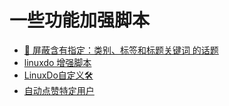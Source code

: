 # 一些功能加强脚本

- [🚫 屏蔽含有指定：类别、标签和标题关键词 的话题](https://linux.do/t/topic/179428/)
- [linuxdo 增强脚本](https://linux.do/t/topic/186240)
- [LinuxDo自定义🛠️](https://greasyfork.org/zh-CN/scripts/499029-linuxdo%E8%87%AA%E5%AE%9A%E4%B9%89)
- [自动点赞特定用户](https://linux.do/t/topic/193585)

